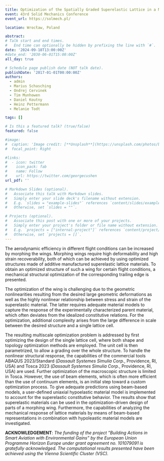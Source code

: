 ```yaml
---
title: Optimization of the Spatially Graded Superelastic Lattice in a Morphing Structure
event: 43rd Solid Mechanics Conference 
event_url: https://solmech.pl/

location: Wrocław, Poland

abstract: 
# Talk start and end times.
#   End time can optionally be hidden by prefixing the line with `#`.
date: '2024-09-18T13:00:00Z'
#date_end: '2030-06-01T15:00:00Z'
all_day: true

# Schedule page publish date (NOT talk date).
publishDate: '2017-01-01T00:00:00Z'
authors:
  - admin
  - Marius Schasching
  - Ondrej Cervinek
  - Tim Munhowen
  - Daniel Koutny
  - Heinz Pettermann
  - Melanie Todt

tags: []

# Is this a featured talk? (true/false)
featured: false

#image:
#  caption: 'Image credit: [**Unsplash**](https://unsplash.com/photos/bzdhc5b3Bxs)'
#  focal_point: Right

#links:
#  - icon: twitter
#    icon_pack: fab
#    name: Follow
#    url: https://twitter.com/georgecushen
url_pdf: ''

# Markdown Slides (optional).
#   Associate this talk with Markdown slides.
#   Simply enter your slide deck's filename without extension.
#   E.g. `slides = "example-slides"` references `content/slides/example-slides.md`.
#   Otherwise, set `slides = ""`.

# Projects (optional).
#   Associate this post with one or more of your projects.
#   Simply enter your project's folder or file name without extension.
#   E.g. `projects = ["internal-project"]` references `content/project/deep-learning/index.md`.
#   Otherwise, set `projects = []`.
---
```

The aerodynamic efficiency in different flight conditions can be increased by morphing the wings. Morphing wings require high deformability and high strain recoverability, both of which can be achieved by
using optimized structures made of additive manufactured superelastic lattice materials. To obtain an
optimized structure of such a wing for certain flight conditions, a mechanical structural optimization of
the corresponding trailing edge is presented.

The optimization of the wing is challenging due to the geometric nonlinearities resulting from the desired
large geometric deformations as well as the highly nonlinear relationship between stress and strain of the
superelastic material. The latter requires adequate material models to capture the response of the experimentally characterized parent material, which often deviates from the idealized constitutive relations.
For the optimization, additional complexity arises from the large difference in scale between the desired
structure and a single lattice cell.

The resulting multiscale optimization problem is addressed by first optimizing the design of the single
lattice cell, where both shape and topology optimization methods are employed. The unit cell is then
parametrized, to allow a grading over the whole structure. To handle the nonlinear structural response,
the capabilities of the commercial tools ABAQUS 2023/Standard (*Dassault Systemes Simulia Corp.*, 
Providence, RI, USA) and Tosca 2023 (*Dassault Systemes Simulia Corp.*, Providence, RI, USA) are used.
Further optimization of the macroscopic structure is limited in Tosca. However, the use of beam elements, which is often more efficient than the use of continuum elements, is an initial step toward a
custom optimization process. To give adequate predictions using beam-based models, a user-defined
uniaxial hypoelastic material model is implemented to account for the superelastic constitutive behavior.
The results show that superelastic materials can be used in the optimization-driven design of parts of a
morphing wing. Furthermore, the capabilities of analyzing the mechanical response of lattice materials
by means of beam-based representations in combination with hypoleastic material models are investigated.

**ACKNOWLEDGEMENT**: *The funding of the project ”Building Actions in Smart Aviation with Environmental Gains” by the European Union Programme Horizon Europe under grant agreement no.
101079091 is gratefully acknowledged. The computational results presented have been achieved using
the Vienna Scientific Cluster (VSC).*
